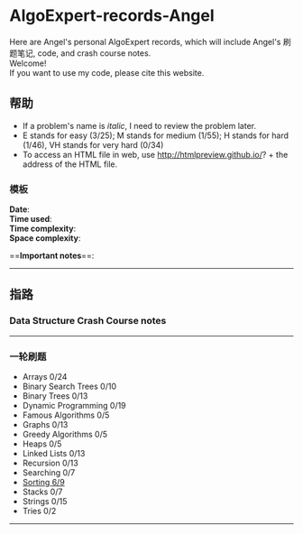 # AlgoExpert-records-Angel
Here are Angel's personal AlgoExpert records, which will include Angel's 刷题笔记, code, and crash course notes.  
Welcome!  
If you want to use my code, please cite this website.

## 帮助
* If a problem's name is *italic*, I need to review the problem later.
* E stands for easy (3/25); M stands for medium (1/55); H stands for hard (1/46), VH stands for very hard (0/34)
* To access an HTML file in web, use http://htmlpreview.github.io/? + the address of the HTML file.

### 模板
**Date**:  
**Time used**:  
**Time complexity**:  
**Space complexity**:  
>

==**Important notes**==:  

---

## 指路
### Data Structure Crash Course notes  

---

### 一轮刷题
* Arrays 0/24
* Binary Search Trees 0/10
* Binary Trees 0/13
* Dynamic Programming 0/19
* Famous Algorithms 0/5
* Graphs 0/13
* Greedy Algorithms 0/5
* Heaps 0/5
* Linked Lists 0/13
* Recursion 0/13
* Searching 0/7
* [Sorting 6/9](http://htmlpreview.github.io/?https://github.com/LeyiCui-Angel/AlgoExpert-records-Angel/blob/main/%E4%B8%80%E8%BD%AE%E5%88%B7%E9%A2%98/Sorting-2.html)
* Stacks 0/7
* Strings 0/15
* Tries 0/2

---
